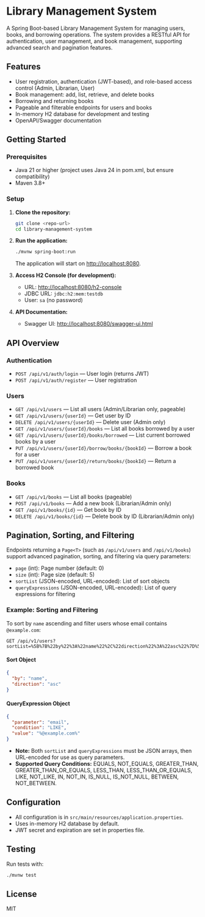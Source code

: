 # Library Management System

A Spring Boot-based Library Management System for managing users, books, and borrowing operations. The system provides a RESTful API for authentication, user management, and book management, supporting advanced search and pagination features.

## Features
- User registration, authentication (JWT-based), and role-based access control (Admin, Librarian, User)
- Book management: add, list, retrieve, and delete books
- Borrowing and returning books
- Pageable and filterable endpoints for users and books
- In-memory H2 database for development and testing
- OpenAPI/Swagger documentation

## Getting Started

### Prerequisites
- Java 21 or higher (project uses Java 24 in pom.xml, but ensure compatibility)
- Maven 3.8+

### Setup
1. **Clone the repository:**
   ```bash
   git clone <repo-url>
   cd library-management-system
   ```
2. **Run the application:**
   ```bash
   ./mvnw spring-boot:run
   ```
   The application will start on [http://localhost:8080](http://localhost:8080).

3. **Access H2 Console (for development):**
   - URL: [http://localhost:8080/h2-console](http://localhost:8080/h2-console)
   - JDBC URL: `jdbc:h2:mem:testdb`
   - User: `sa` (no password)

4. **API Documentation:**
   - Swagger UI: [http://localhost:8080/swagger-ui.html](http://localhost:8080/swagger-ui.html)

## API Overview

### Authentication
- `POST /api/v1/auth/login` — User login (returns JWT)
- `POST /api/v1/auth/register` — User registration

### Users
- `GET /api/v1/users` — List all users (Admin/Librarian only, pageable)
- `GET /api/v1/users/{userId}` — Get user by ID
- `DELETE /api/v1/users/{userId}` — Delete user (Admin only)
- `GET /api/v1/users/{userId}/books` — List all books borrowed by a user
- `GET /api/v1/users/{userId}/books/borrowed` — List current borrowed books by a user
- `PUT /api/v1/users/{userId}/borrow/books/{bookId}` — Borrow a book for a user
- `PUT /api/v1/users/{userId}/return/books/{bookId}` — Return a borrowed book

### Books
- `GET /api/v1/books` — List all books (pageable)
- `POST /api/v1/books` — Add a new book (Librarian/Admin only)
- `GET /api/v1/books/{id}` — Get book by ID
- `DELETE /api/v1/books/{id}` — Delete book by ID (Librarian/Admin only)

## Pagination, Sorting, and Filtering

Endpoints returning a `Page<T>` (such as `/api/v1/users` and `/api/v1/books`) support advanced pagination, sorting, and filtering via query parameters:

- `page` (int): Page number (default: 0)
- `size` (int): Page size (default: 5)
- `sortList` (JSON-encoded, URL-encoded): List of sort objects
- `queryExpressions` (JSON-encoded, URL-encoded): List of query expressions for filtering

### Example: Sorting and Filtering

To sort by `name` ascending and filter users whose email contains `@example.com`:

```http
GET /api/v1/users?sortList=%5B%7B%22by%22%3A%22name%22%2C%22direction%22%3A%22asc%22%7D%5D&queryExpressions=%5B%7B%22parameter%22%3A%22email%22%2C%22condition%22%3A%22LIKE%22%2C%22value%22%3A%22%25@example.com%25%22%7D%5D
```

#### Sort Object
```json
{
  "by": "name",
  "direction": "asc"
}
```

#### QueryExpression Object
```json
{
  "parameter": "email",
  "condition": "LIKE",
  "value": "%@example.com%"
}
```

- **Note:** Both `sortList` and `queryExpressions` must be JSON arrays, then URL-encoded for use as query parameters.
- **Supported Query Conditions:** EQUALS, NOT_EQUALS, GREATER_THAN, GREATER_THAN_OR_EQUALS, LESS_THAN, LESS_THAN_OR_EQUALS, LIKE, NOT_LIKE, IN, NOT_IN, IS_NULL, IS_NOT_NULL, BETWEEN, NOT_BETWEEN.

## Configuration
- All configuration is in `src/main/resources/application.properties`.
- Uses in-memory H2 database by default.
- JWT secret and expiration are set in properties file.

## Testing
Run tests with:
```bash
./mvnw test
```

## License
MIT